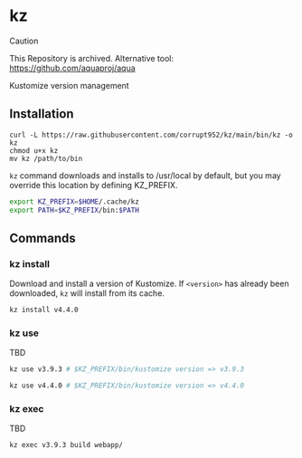 # kz

> [!CAUTION]
> This Repository is archived.
> Alternative tool: https://github.com/aquaproj/aqua

Kustomize version management

## Installation

```
curl -L https://raw.githubusercontent.com/corrupt952/kz/main/bin/kz -o kz
chmod u+x kz
mv kz /path/to/bin
```

`kz` command downloads and installs to /usr/local by default, but you may override this location by defining KZ_PREFIX.

```sh
export KZ_PREFIX=$HOME/.cache/kz
export PATH=$KZ_PREFIX/bin:$PATH
```

## Commands

### kz install

Download and install a version of Kustomize. If `<version>` has already been downloaded, `kz` will install from its cache.

```sh
kz install v4.4.0
```

### kz use

TBD

```sh
kz use v3.9.3 # $KZ_PREFIX/bin/kustomize version => v3.9.3

kz use v4.4.0 # $KZ_PREFIX/bin/kustomize version => v4.4.0
```

### kz exec

TBD

```sh
kz exec v3.9.3 build webapp/
```
